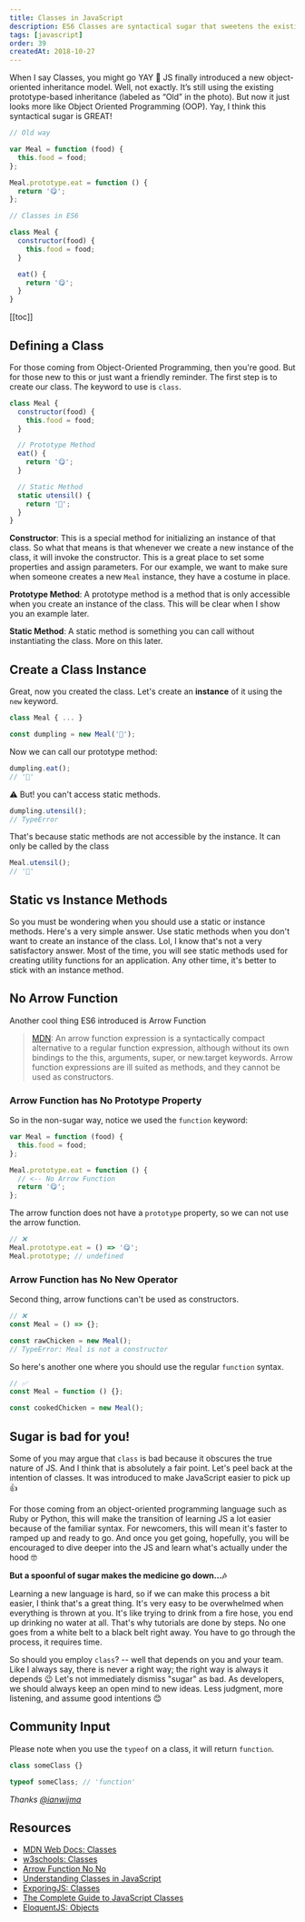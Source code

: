 ```yaml
---
title: Classes in JavaScript
description: ES6 Classes are syntactical sugar that sweetens the existing prototype-based inheritance. Now it's even easier for OOP devs to pick up JS...
tags: [javascript]
order: 39
createdAt: 2018-10-27
---
```


When I say Classes, you might go YAY 🎊 JS finally introduced a new object-oriented inheritance model. Well, not exactly. It’s still using the existing prototype-based inheritance (labeled as “Old” in the photo). But now it just looks more like Object Oriented Programming (OOP). Yay, I think this syntactical sugar is GREAT!

```javascript
// Old way

var Meal = function (food) {
  this.food = food;
};

Meal.prototype.eat = function () {
  return '😋';
};

// Classes in ES6

class Meal {
  constructor(food) {
    this.food = food;
  }

  eat() {
    return '😋';
  }
}
```

[[toc]]

## Defining a Class

For those coming from Object-Oriented Programming, then you're good. But for those new to this or just want a friendly reminder. The first step is to create our class. The keyword to use is `class`.

```javascript
class Meal {
  constructor(food) {
    this.food = food;
  }

  // Prototype Method
  eat() {
    return '😋';
  }

  // Static Method
  static utensil() {
    return '🥢';
  }
}
```

**Constructor**: This is a special method for initializing an instance of that class. So what that means is that whenever we create a new instance of the class, it will invoke the constructor. This is a great place to set some properties and assign parameters. For our example, we want to make sure when someone creates a new `Meal` instance, they have a costume in place.

**Prototype Method**: A prototype method is a method that is only accessible when you create an instance of the class. This will be clear when I show you an example later.

**Static Method**: A static method is something you can call without instantiating the class. More on this later.

## Create a Class Instance

Great, now you created the class. Let's create an **instance** of it using the `new` keyword.

```javascript
class Meal { ... }

const dumpling = new Meal('🥟');
```

Now we can call our prototype method:

```javascript
dumpling.eat();
// '🥟'
```

⚠️ But! you can't access static methods.

```javascript
dumpling.utensil();
// TypeError
```

That's because static methods are not accessible by the instance. It can only be called by the class

```javascript
Meal.utensil();
// '🥢'
```

## Static vs Instance Methods

So you must be wondering when you should use a static or instance methods. Here's a very simple answer. Use static methods when you don't want to create an instance of the class. Lol, I know that's not a very satisfactory answer. Most of the time, you will see static methods used for creating utility functions for an application. Any other time, it's better to stick with an instance method.

## No Arrow Function

Another cool thing ES6 introduced is Arrow Function

> [MDN](https://developer.mozilla.org/en-US/docs/Web/JavaScript/Reference/Functions/Arrow_functions): An arrow function expression is a syntactically compact alternative to a regular function expression, although without its own bindings to the this, arguments, super, or new.target keywords. Arrow function expressions are ill suited as methods, and they cannot be used as constructors.

### Arrow Function has No Prototype Property

So in the non-sugar way, notice we used the `function` keyword:

```javascript
var Meal = function (food) {
  this.food = food;
};

Meal.prototype.eat = function () {
  // <-- No Arrow Function
  return '😋';
};
```

The arrow function does not have a `prototype` property, so we can not use the arrow function.

```javascript
// ❌
Meal.prototype.eat = () => '😋';
Meal.prototype; // undefined
```

### Arrow Function has No New Operator

Second thing, arrow functions can't be used as constructors.

```javascript
// ❌
const Meal = () => {};

const rawChicken = new Meal();
// TypeError: Meal is not a constructor
```

So here's another one where you should use the regular `function` syntax.

```javascript
// ✅
const Meal = function () {};

const cookedChicken = new Meal();
```

## Sugar is bad for you!

Some of you may argue that `class` is bad because it obscures the true nature of JS. And I think that is absolutely a fair point. Let's peel back at the intention of classes. It was introduced to make JavaScript easier to pick up 👍

For those coming from an object-oriented programming language such as Ruby or Python, this will make the transition of learning JS a lot easier because of the familiar syntax. For newcomers, this will mean it's faster to ramped up and ready to go. And once you get going, hopefully, you will be encouraged to dive deeper into the JS and learn what's actually under the hood 🤓

**But a spoonful of sugar makes the medicine go down...🎶**

Learning a new language is hard, so if we can make this process a bit easier, I think that's a great thing. It's very easy to be overwhelmed when everything is thrown at you. It's like trying to drink from a fire hose, you end up drinking no water at all. That's why tutorials are done by steps. No one goes from a white belt to a black belt right away. You have to go through the process, it requires time.

So should you employ `class`? -- well that depends on you and your team. Like I always say, there is never a right way; the right way is always it depends 😉 Let's not immediately dismiss "sugar" as bad. As developers, we should always keep an open mind to new ideas. Less judgment, more listening, and assume good intentions 😊

## Community Input

Please note when you use the `typeof` on a class, it will return `function`.

```javascript
class someClass {}

typeof someClass; // 'function'
```

_Thanks [@ianwijma](https://dev.to/ianwijma/comment/p968)_

## Resources

- [MDN Web Docs: Classes](https://developer.mozilla.org/en-US/docs/Web/JavaScript/Reference/Classes)
- [w3schools: Classes](https://www.w3schools.com/js/js_classes.asp)
- [Arrow Function No No](https://wesbos.com/arrow-function-no-no)
- [Understanding Classes in JavaScript](https://www.digitalocean.com/community/tutorials/understanding-classes-in-javascript)
- [ExporingJS: Classes](https://exploringjs.com/es6/ch_classes.html)
- [The Complete Guide to JavaScript Classes](https://dmitripavlutin.com/javascript-classes-complete-guide/)
- [EloquentJS: Objects](https://eloquentjavascript.net/06_object.html)
